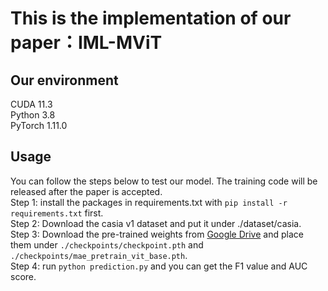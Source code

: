 # This is the implementation of our paper：IML-MViT

## Our environment
CUDA 11.3<br>
Python 3.8<br>
PyTorch 1.11.0<br>

## Usage
You can follow the steps below to test our model. The training code will be released after the paper is accepted.<br>
Step 1: install the packages in requirements.txt with ```pip install -r requirements.txt``` first.<br>
Step 2: Download the casia v1 dataset and put it under ./dataset/casia.<br>
Step 3: Download the pre-trained weights from [Google Drive](URL "https://drive.google.com/drive/folders/17ylPvK9qxU4oDYIfqqQKfhItOcoGx5dR?usp=drive_link") and place them under ```./checkpoints/checkpoint.pth``` and ```./checkpoints/mae_pretrain_vit_base.pth```.<br>
Step 4: run ```python prediction.py``` and you can get the F1 value and AUC score.<br>
